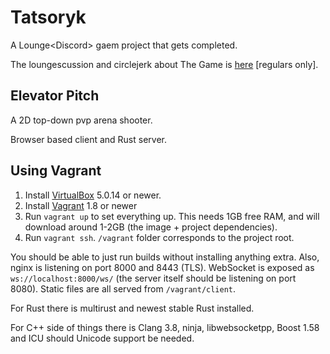 # Tatsoryk
A Lounge&lt;Discord&gt; gaem project that gets completed.

The loungescussion and circlejerk about The Game is [here](https://forum.loungecpp.net/topic/21/tatsoryk-a-lounge-discord-gaem-project-that-gets-completed) [regulars only].

## Elevator Pitch

A 2D top-down pvp arena shooter.

Browser based client and Rust server.

## Using Vagrant

1. Install [VirtualBox](https://www.virtualbox.org/wiki/Downloads) 5.0.14 or newer.
1. Install [Vagrant](https://www.vagrantup.com/downloads.html) 1.8 or newer
1. Run `vagrant up` to set everything up. This needs 1GB free RAM, and will download around 1-2GB (the image + project dependencies).
1. Run `vagrant ssh`. `/vagrant` folder corresponds to the project root.

You should be able to just run builds without installing anything extra. Also, nginx is listening on port 8000 and 8443 (TLS).
WebSocket is exposed as `ws://localhost:8000/ws/` (the server itself should be listening on port 8080). Static files are all
served from `/vagrant/client`.

For Rust there is multirust and newest stable Rust installed.

For C++ side of things there is Clang 3.8, ninja, libwebsocketpp, Boost 1.58 and ICU should Unicode support be needed.
